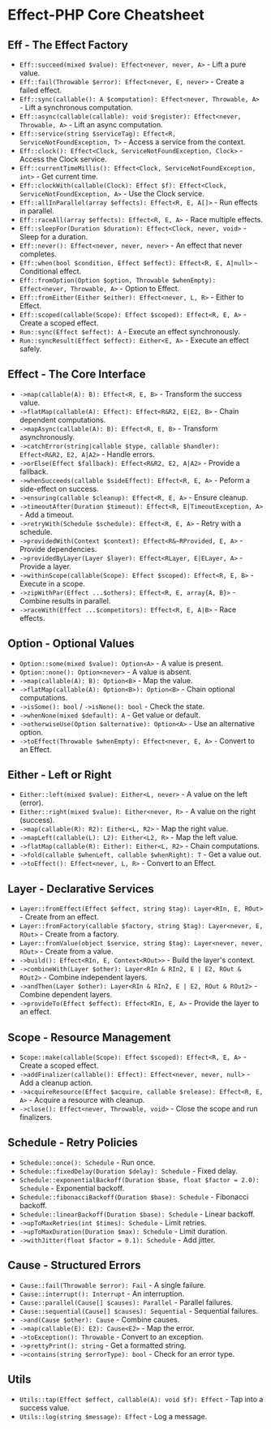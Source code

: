 # Effect-PHP Core Cheatsheet

## Eff - The Effect Factory

- `Eff::succeed(mixed $value): Effect<never, never, A>` - Lift a pure value.
- `Eff::fail(Throwable $error): Effect<never, E, never>` - Create a failed effect.
- `Eff::sync(callable(): A $computation): Effect<never, Throwable, A>` - Lift a synchronous computation.
- `Eff::async(callable(callable): void $register): Effect<never, Throwable, A>` - Lift an async computation.
- `Eff::service(string $serviceTag): Effect<R, ServiceNotFoundException, T>` - Access a service from the context.
- `Eff::clock(): Effect<Clock, ServiceNotFoundException, Clock>` - Access the Clock service.
- `Eff::currentTimeMillis(): Effect<Clock, ServiceNotFoundException, int>` - Get current time.
- `Eff::clockWith(callable(Clock): Effect $f): Effect<Clock, ServiceNotFoundException, A>` - Use the Clock service.
- `Eff::allInParallel(array $effects): Effect<R, E, A[]>` - Run effects in parallel.
- `Eff::raceAll(array $effects): Effect<R, E, A>` - Race multiple effects.
- `Eff::sleepFor(Duration $duration): Effect<Clock, never, void>` - Sleep for a duration.
- `Eff::never(): Effect<never, never, never>` - An effect that never completes.
- `Eff::when(bool $condition, Effect $effect): Effect<R, E, A|null>` - Conditional effect.
- `Eff::fromOption(Option $option, Throwable $whenEmpty): Effect<never, Throwable, A>` - Option to Effect.
- `Eff::fromEither(Either $either): Effect<never, L, R>` - Either to Effect.
- `Eff::scoped(callable(Scope): Effect $scoped): Effect<R, E, A>` - Create a scoped effect.
- `Run::sync(Effect $effect): A` - Execute an effect synchronously.
- `Run::syncResult(Effect $effect): Either<E, A>` - Execute an effect safely.

## Effect - The Core Interface

- `->map(callable(A): B): Effect<R, E, B>` - Transform the success value.
- `->flatMap(callable(A): Effect): Effect<R&R2, E|E2, B>` - Chain dependent computations.
- `->mapAsync(callable(A): B): Effect<R, E, B>` - Transform asynchronously.
- `->catchError(string|callable $type, callable $handler): Effect<R&R2, E2, A|A2>` - Handle errors.
- `->orElse(Effect $fallback): Effect<R&R2, E2, A|A2>` - Provide a fallback.
- `->whenSucceeds(callable $sideEffect): Effect<R, E, A>` - Peform a side-effect on success.
- `->ensuring(callable $cleanup): Effect<R, E, A>` - Ensure cleanup.
- `->timeoutAfter(Duration $timeout): Effect<R, E|TimeoutException, A>` - Add a timeout.
- `->retryWith(Schedule $schedule): Effect<R, E, A>` - Retry with a schedule.
- `->providedWith(Context $context): Effect<R&~RProvided, E, A>` - Provide dependencies.
- `->providedByLayer(Layer $layer): Effect<RLayer, E|ELayer, A>` - Provide a layer.
- `->withinScope(callable(Scope): Effect $scoped): Effect<R, E, B>` - Execute in a scope.
- `->zipWithPar(Effect ...$others): Effect<R, E, array{A, B}>` - Combine results in parallel.
- `->raceWith(Effect ...$competitors): Effect<R, E, A|B>` - Race effects.

## Option - Optional Values

- `Option::some(mixed $value): Option<A>` - A value is present.
- `Option::none(): Option<never>` - A value is absent.
- `->map(callable(A): B): Option<B>` - Map the value.
- `->flatMap(callable(A): Option<B>): Option<B>` - Chain optional computations.
- `->isSome(): bool` / `->isNone(): bool` - Check the state.
- `->whenNone(mixed $default): A` - Get value or default.
- `->otherwiseUse(Option $alternative): Option<A>` - Use an alternative option.
- `->toEffect(Throwable $whenEmpty): Effect<never, E, A>` - Convert to an Effect.

## Either - Left or Right

- `Either::left(mixed $value): Either<L, never>` - A value on the left (error).
- `Either::right(mixed $value): Either<never, R>` - A value on the right (success).
- `->map(callable(R): R2): Either<L, R2>` - Map the right value.
- `->mapLeft(callable(L): L2): Either<L2, R>` - Map the left value.
- `->flatMap(callable(R): Either): Either<L, R2>` - Chain computations.
- `->fold(callable $whenLeft, callable $whenRight): T` - Get a value out.
- `->toEffect(): Effect<never, L, R>` - Convert to an Effect.

## Layer - Declarative Services

- `Layer::fromEffect(Effect $effect, string $tag): Layer<RIn, E, ROut>` - Create from an effect.
- `Layer::fromFactory(callable $factory, string $tag): Layer<never, E, ROut>` - Create from a factory.
- `Layer::fromValue(object $service, string $tag): Layer<never, never, ROut>` - Create from a value.
- `->build(): Effect<RIn, E, Context<ROut>>` - Build the layer's context.
- `->combineWith(Layer $other): Layer<RIn & RIn2, E | E2, ROut & ROut2>` - Combine independent layers.
- `->andThen(Layer $other): Layer<RIn & RIn2, E | E2, ROut & ROut2>` - Combine dependent layers.
- `->provideTo(Effect $effect): Effect<RIn, E, A>` - Provide the layer to an effect.

## Scope - Resource Management

- `Scope::make(callable(Scope): Effect $scoped): Effect<R, E, A>` - Create a scoped effect.
- `->addFinalizer(callable(): Effect): Effect<never, never, null>` - Add a cleanup action.
- `->acquireResource(Effect $acquire, callable $release): Effect<R, E, A>` - Acquire a resource with cleanup.
- `->close(): Effect<never, Throwable, void>` - Close the scope and run finalizers.

## Schedule - Retry Policies

- `Schedule::once(): Schedule` - Run once.
- `Schedule::fixedDelay(Duration $delay): Schedule` - Fixed delay.
- `Schedule::exponentialBackoff(Duration $base, float $factor = 2.0): Schedule` - Exponential backoff.
- `Schedule::fibonacciBackoff(Duration $base): Schedule` - Fibonacci backoff.
- `Schedule::linearBackoff(Duration $base): Schedule` - Linear backoff.
- `->upToMaxRetries(int $times): Schedule` - Limit retries.
- `->upToMaxDuration(Duration $max): Schedule` - Limit duration.
- `->withJitter(float $factor = 0.1): Schedule` - Add jitter.

## Cause - Structured Errors

- `Cause::fail(Throwable $error): Fail` - A single failure.
- `Cause::interrupt(): Interrupt` - An interruption.
- `Cause::parallel(Cause[] $causes): Parallel` - Parallel failures.
- `Cause::sequential(Cause[] $causes): Sequential` - Sequential failures.
- `->and(Cause $other): Cause` - Combine causes.
- `->map(callable(E): E2): Cause<E2>` - Map the error.
- `->toException(): Throwable` - Convert to an exception.
- `->prettyPrint(): string` - Get a formatted string.
- `->contains(string $errorType): bool` - Check for an error type.

## Utils

- `Utils::tap(Effect $effect, callable(A): void $f): Effect` - Tap into a success value.
- `Utils::log(string $message): Effect` - Log a message.
